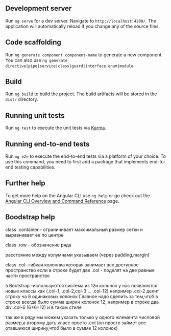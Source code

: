 ## Development server

Run `ng serve` for a dev server. Navigate to `http://localhost:4200/`. The application will automatically reload if you change any of the source files.

## Code scaffolding

Run `ng generate component component-name` to generate a new component. You can also use `ng generate directive|pipe|service|class|guard|interface|enum|module`.

## Build

Run `ng build` to build the project. The build artifacts will be stored in the `dist/` directory.

## Running unit tests

Run `ng test` to execute the unit tests via [Karma](https://karma-runner.github.io).

## Running end-to-end tests

Run `ng e2e` to execute the end-to-end tests via a platform of your choice. To use this command, you need to first add a package that implements end-to-end testing capabilities.

## Further help

To get more help on the Angular CLI use `ng help` or go check out the [Angular CLI Overview and Command Reference](https://angular.io/cli) page.

## Boodstrap help

class .container - ограничивает максимальный размер сетки и выравнивает ее по центре

class .row - обозначение ряда

расстояние между колумнами указываем (через padding,margin)

class .col -гибкая колоннка которая занимает все доступное пространство
если в строке будет две .col - поделят на две равные части пространство

в Bootstrap -используются система из 12и колонок у нас появляются новые классы как (.col-1, .col-2,col-3 ... .col-12)
например .col-2 делит строку на 6 одинаковых колонок
Главное надо сделить за тем,чтоб в строке всегда было сумма ширин колонок 12, например в строке два div .col-6 (6+6=12) и в таком стиле

так же в ряду мы можем указать только у одного жлемента числовой размер,а второму дать класс просто .col (он просто займет все отавшиюся ширину,чтоб было в сумме 12 колонок)
